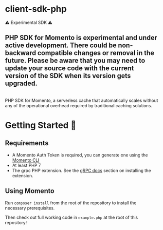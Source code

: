# client-sdk-php

:warning: Experimental SDK :warning:

PHP SDK for Momento is experimental and under active development. There could be non-backward compatible changes or
removal in the future. Please be aware that you may need to update your source code with the current version of the SDK
when its version gets upgraded.
---

<br />
PHP SDK for Momento, a serverless cache that automatically scales without any of the operational overhead required by
traditional caching solutions.

<br/>

# Getting Started :running:

## Requirements

- A Momento Auth Token is required, you can generate one using the [Momento CLI](https://github.com/momentohq/momento-cli)
- At least PHP 7
- The grpc PHP extension. See the [gRPC docs](https://github.com/grpc/grpc/blob/v1.46.3/src/php/README.md) section on installing the extension.

## Using Momento

Run `composer install` from the root of the repository to install the necessary prerequisites.

Then check out full working code in `example.php` at the root of this repository!

